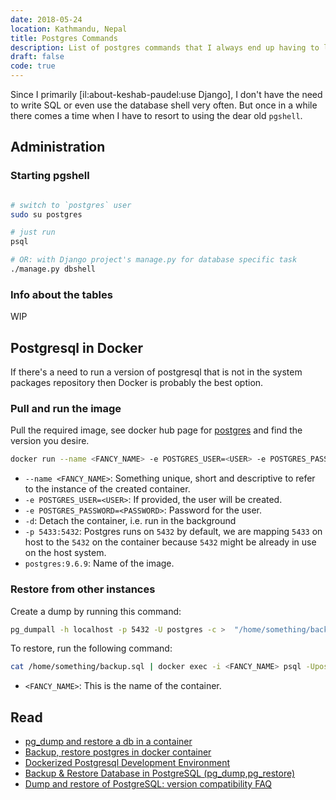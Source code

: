 ```yaml
---
date: 2018-05-24
location: Kathmandu, Nepal
title: Postgres Commands
description: List of postgres commands that I always end up having to look up
draft: false
code: true
---
```


Since I primarily [il:about-keshab-paudel:use Django], I don't have
the need to write SQL or even use the database shell very often. But
once in a while there comes a time when I have to resort to using the
dear old `pgshell`.


## Administration

### Starting pgshell

```bash

# switch to `postgres` user
sudo su postgres

# just run
psql

# OR: with Django project's manage.py for database specific task
./manage.py dbshell

```

### Info about the tables

WIP

## Postgresql in Docker

If there's a need to run a version of postgresql that is not in the
system packages repository then Docker is probably the best option.


### Pull and run the image

Pull the required image, see docker hub page for
[postgres](https://hub.docker.com/_/postgres/) and find the version
you desire.

```bash
docker run --name <FANCY_NAME> -e POSTGRES_USER=<USER> -e POSTGRES_PASSWORD=<PASSWORD> -d -p 5433:5432 postgres:9.6.9
```

* `--name <FANCY_NAME>`: Something unique, short and descriptive to
  refer to the instance of the created container.
* `-e POSTGRES_USER=<USER>`: If provided, the user will be created.
* `-e POSTGRES_PASSWORD=<PASSWORD>`: Password for the user.
* `-d`: Detach the container, i.e. run in the background
* `-p 5433:5432`: Postgres runs on `5432` by default, we are mapping
  `5433` on host to the `5432` on the container because `5432` might
  be already in use on the host system.
* `postgres:9.6.9`: Name of the image.


### Restore from other instances

Create a dump by running this command:


```bash
pg_dumpall -h localhost -p 5432 -U postgres -c >  "/home/something/backup.sql"
```

To restore, run the following command:

```bash
cat /home/something/backup.sql | docker exec -i <FANCY_NAME> psql -Upostgres
```

* `<FANCY_NAME>`: This is the name of the container.


## Read

* [pg_dump and restore a db in a
  container](http://durandom.de/docker/postgres/2016/12/20/pg_dump/)
* [Backup, restore postgres in docker
  container](https://gist.github.com/gilyes/525cc0f471aafae18c3857c27519fc4b)
* [Dockerized Postgresql Development
  Environment](https://ryaneschinger.com/blog/dockerized-postgresql-development-environment/)
* [Backup & Restore Database in PostgreSQL
  (pg_dump,pg_restore)](https://www.mkyong.com/database/backup-restore-database-in-postgresql-pg_dumppg_restore/)
* [Dump and restore of PostgreSQL: version compatibility
  FAQ](https://pgolub.wordpress.com/2013/11/19/dump-and-restore-of-postgresql-version-compatibility-faq/)

